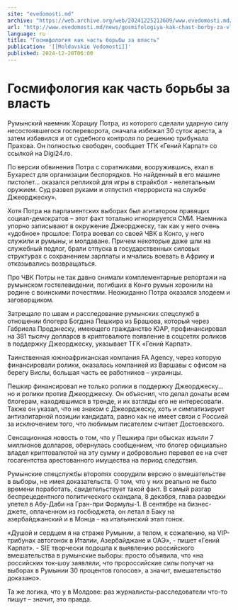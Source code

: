 ```yaml
---
site: "evedomosti.md"
archive: "https://web.archive.org/web/20241225213609/www.evedomosti.md/news/gosmifologiya-kak-chast-borby-za-vlast"
url: "http://www.evedomosti.md/news/gosmifologiya-kak-chast-borby-za-vlast"
language: ru
title: "Госмифология как часть борьбы за власть"
publication: '[[Moldavskie Vedomosti]]'
published: 2024-12-20T06:00
---
```


# Госмифология как часть борьбы за власть

Румынский наемник Хорациу Потра, из которого сделали ударную силу несостоявшегося госпереворота, сначала избежал 30 суток ареста, а затем избавился и от судебного контроля по решению трибунала Прахова. Он полностью свободен, сообщает ТГК «Гений Карпат» со ссылкой на Digi24.ro.

По версии обвинения Потра с соратниками, вооружившись, ехал в Бухарест для организации беспорядков. Но найденный в его машине пистолет… оказался репликой для игры в страйкбол - нелетальным оружием. Суд развел руками и отпустил «террориста на службе Джеорджеску».

Хотя Потра на парламентских выборах был агитатором правящих социал-демократов – этот факт тотально игнорируется СМИ. Наемника упорно записывают в окружение Джеорджеску, так как у него очень «удобное» прошлое: Потра воевал со своей ЧВК в Конго, у него служили и румыны, и молдаване. Причем некоторые даже шли на служебный подлог, брали отпуска в государственных силовых структурах с сохранением зарплаты и мчались воевать в Африку и отказывались возвращаться.

Про ЧВК Потры не так давно снимали комплементарные репортажи на румынском гостелевидении, погибших в Конго румын хоронили на родине с воинскими почестями. Неожиданно Потра оказался злодеем и заговорщиком.

Затрещало по швам и расследование румынских спецслужб в отношении блогера Богдана Пешкира из Брашова, который через Габриела Продэнеску, имеющего гражданство ЮАР, профинансировал на 381 тысячу долларов в криптовалюте появление в соцсетях роликов в поддержку Джеорджеску, указывает ТГК «Гений Карпат».

Таинственная южноафриканская компания FA Agency, через которую финансировали ролики, оказалась компанией из Варшавы с офисом на берегу Вислы, большая часть ее работников – украинцы.

Пешкир финансировал не только ролики в поддержку Джеорджеску... но и ролики против Джеорджеску. Он объяснил, что делал донаты всем блогерам, находившимся в тренде, и их взгляды его не интересовали. Также он указал, что не знаком с Джеорджеску, хоть и симпатизирует антиэлитарной позиции кандидата, равно как не имеет связи с Россией за исключением того, что любимым писателем считает Достоевского.

Сенсационная новость о том, что у Пешкира при обысках изъяли 7 миллионов долларов, обернулась сообщением, что блогер официально владел криптовалютой на эту сумму и добровольно перевел ее на счет госагентства арестованного имущества на период следствия.

Румынские спецслужбы второпях соорудили версию о вмешательстве в выборы, не имея доказательств. О том, что у них реально не было времени поработать, свидетельствует такой факт. В самый разгар беспрецедентного политического скандала, 8 декабря, глава разведки улетел в Абу-Даби на Гран-при Формулы-1. В сентябре на бизнес-джете, оплаченном из госбюджета, он летал в Баку на азербайджанский и в Монца - на итальянский этап гонок.

«Душой и сердцем я на страже Румынии, а телом, к сожалению, на VIP-трибунах автогонок в Италии, Азербайджане и ОАЭ», - пишет «Гений Карпат». - SIE творчески подошла к выявлению российского вмешательства в румынские выборы: просто объявила, что «на российских ток-шоу заявляли, что пророссийские силы получат на выборах в Румынии 30 процентов голосов», а значит, вмешательство доказано».

Та же логика, что у в Молдове: раз журналисты-расследователи что-то пишут – значит, это правда.